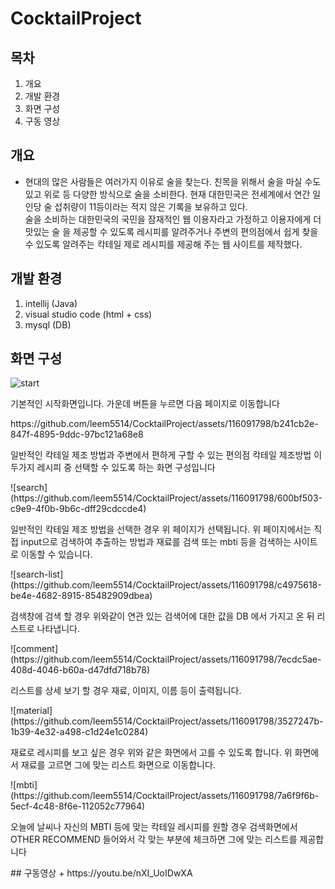 # CocktailProject

## 목차
1. 개요
2. 개발 환경
3. 화면 구성
4. 구동 영상

## 개요
 + 현대의 많은 사람들은 여러가지 이유로 술을 찾는다. 친목을 위해서 술을 마실 수도 있고 위로 등 다양한 방식으로 술을 소비한다. 현재 대한민국은 전세계에서 연간 일인당 술 섭취량이 11등이라는 적지 않은 기록을 보유하고 있다.</br>
   술을 소비하는 대한민국의 국민을 잠재적인 웹 이용자라고 가정하고 이용자에게 더 맛있는 술 을 제공할 수 있도록 레시피를 알려주거나 주변의 편의점에서 쉽게 찾을 수 있도록 알려주는 칵테일 제로 레시피를 제공해 주는 웹 사이트를 제작했다.

## 개발 환경
1. intellij (Java)
2. visual studio code (html + css)
3. mysql (DB)

## 화면 구성
![start](https://github.com/leem5514/CocktailProject/assets/116091798/48b24d5c-d1d1-47fc-b14f-51faad118242)
<p> 기본적인 시작화면입니다. 가운데 버튼을 누르면 다음 페이지로 이동합니다</p>
https://github.com/leem5514/CocktailProject/assets/116091798/b241cb2e-847f-4895-9ddc-97bc121a68e8
<p> 일반적인 칵테일 제조 방법과 주변에서 편하게 구할 수 있는 편의점 칵테일 제조방법 이 두가지 레시피 중 선택할 수 있도록 하는 화면 구성입니다</p>
![search](https://github.com/leem5514/CocktailProject/assets/116091798/600bf503-c9e9-4f0b-9b6c-dff29cdccde4)
<p> 일반적인 칵테일 제조 방법을 선택한 경우 위 페이지가 선택됩니다. 위 페이지에서는 직접 input으로 검색하여 추출하는 방법과 재료를 검색 또는 mbti 등을 검색하는 사이트로 이동할 수 있습니다.</p>
![search-list](https://github.com/leem5514/CocktailProject/assets/116091798/c4975618-be4e-4682-8915-85482909dbea)
<p> 검색창에 검색 할 경우 위와같이 연관 있는 검색어에 대한 값을 DB 에서 가지고 온 뒤 리스트로 나타냅니다.</p>
![comment](https://github.com/leem5514/CocktailProject/assets/116091798/7ecdc5ae-408d-4046-b60a-d47dfd718b78)
<P> 리스트를 상세 보기 할 경우 재료, 이미지, 이름 등이 출력됩니다.</P>
![material](https://github.com/leem5514/CocktailProject/assets/116091798/3527247b-1b39-4e32-a498-c1d24e1c0284)
<P> 재료로 레시피를 보고 싶은 경우 위와 같은 화면에서 고를 수 있도록 합니다. 위 화면에서 재료를 고르면 그에 맞는 리스트 화면으로 이동합니다.</P>
![mbti](https://github.com/leem5514/CocktailProject/assets/116091798/7a6f9f6b-5ecf-4c48-8f6e-112052c77964)
<P> 오늘에 날씨나 자신의 MBTI 등에 맞는 칵테일 레시피를 원할 경우 검색화면에서 OTHER RECOMMEND 들어와서 각 맞는 부분에 체크하면 그에 맞는 리스트를 제공합니다</P>
## 구동영상
+ https://youtu.be/nXI_UoIDwXA
   
